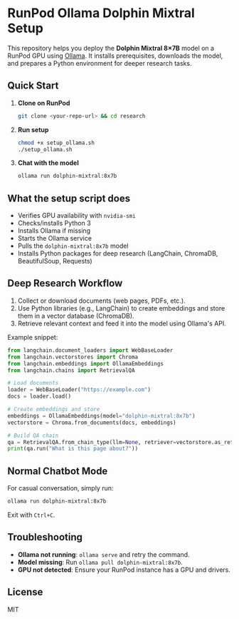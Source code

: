 # RunPod Ollama Dolphin Mixtral Setup

This repository helps you deploy the **Dolphin Mixtral 8×7B** model on a RunPod GPU using [Ollama](https://ollama.ai). It installs prerequisites, downloads the model, and prepares a Python environment for deeper research tasks.

## Quick Start

1. **Clone on RunPod**
   ```bash
   git clone <your-repo-url> && cd research
   ```
2. **Run setup**
   ```bash
   chmod +x setup_ollama.sh
   ./setup_ollama.sh
   ```
3. **Chat with the model**
   ```bash
   ollama run dolphin-mixtral:8x7b
   ```

## What the setup script does
- Verifies GPU availability with `nvidia-smi`
- Checks/installs Python 3
- Installs Ollama if missing
- Starts the Ollama service
- Pulls the `dolphin-mixtral:8x7b` model
- Installs Python packages for deep research (LangChain, ChromaDB, BeautifulSoup, Requests)

## Deep Research Workflow
1. Collect or download documents (web pages, PDFs, etc.).
2. Use Python libraries (e.g., LangChain) to create embeddings and store them in a vector database (ChromaDB).
3. Retrieve relevant context and feed it into the model using Ollama's API.

Example snippet:
```python
from langchain.document_loaders import WebBaseLoader
from langchain.vectorstores import Chroma
from langchain.embeddings import OllamaEmbeddings
from langchain.chains import RetrievalQA

# Load documents
loader = WebBaseLoader("https://example.com")
docs = loader.load()

# Create embeddings and store
embeddings = OllamaEmbeddings(model="dolphin-mixtral:8x7b")
vectorstore = Chroma.from_documents(docs, embeddings)

# Build QA chain
qa = RetrievalQA.from_chain_type(llm=None, retriever=vectorstore.as_retriever())
print(qa.run("What is this page about?"))
```

## Normal Chatbot Mode
For casual conversation, simply run:
```bash
ollama run dolphin-mixtral:8x7b
```
Exit with `Ctrl+C`.

## Troubleshooting
- **Ollama not running**: `ollama serve` and retry the command.
- **Model missing**: Run `ollama pull dolphin-mixtral:8x7b`.
- **GPU not detected**: Ensure your RunPod instance has a GPU and drivers.

## License
MIT

